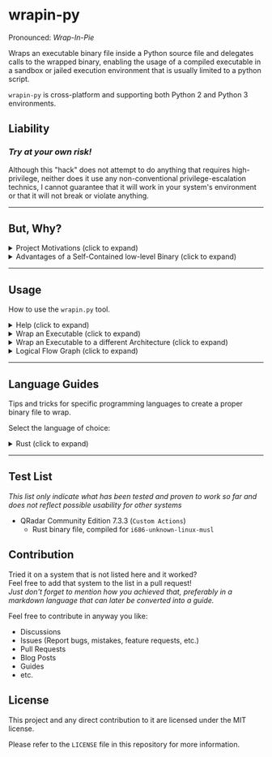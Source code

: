 # wrapin-py  

Pronounced: _Wrap-In-Pie_  

Wraps an executable binary file inside a Python source file and delegates calls to the wrapped binary, enabling the usage of a compiled executable in a sandbox or jailed execution environment that is usually limited to a python script.

`wrapin-py` is cross-platform and supporting both Python 2 and Python 3 environments.

## Liability

### __*Try at your own risk!*__  

Although this "hack" does not attempt to do anything that requires high-privilege, neither does it use any non-conventional privilege-escalation technics, I cannot guarantee that it will work in your system's environment or that it will not break or violate anything.

---

## But, Why?

<details>
<summary>Project Motivations (click to expand)</summary>

## Project Motivations

This project serves me as a research and a Proof-of-Concept, about the idea of using Rust as a scripting language for platforms that usually support scripting with interpreted languages. Hopefully, scripting directly in the Rust programming language, will be a thing of the future for closed systems as well.

Languages used for scripting within closed source products are usually running inside a very limited sandbox or jailed environment, which at best, is able to offer us usage of the base libraries of the language or maybe even a few selected third-parties (e.g. `requests`). Also, some environments are still using Python 2 and do not support more advanced features, such as Python annotations that can help reduce errors (when used correctly) by guiding our IDE to catch misuse mistakes early on.

For the most part, Python is still powerful, easy, and good enough for about any scripting task. But for some more advanced use case scenarios, when logic can get real complex with advanced features, or, if we like some special features of programming language X, an alternative may fit better.

As I worked with the Rust programming language recently, I realized it has some big advantages that could serve me well when my projects (scripts or otherwise) get long and complex with their logical flows. An advantage well noticed when returning to an old Python project (even when it has a good or even a great design). This ultimately lead me to wonder if using Rust, a statically-compiled, strongly-typed, a new generation of a low-level language (comparable to C\C++ on steroids), could serve me for a complex, super capable script design while using its amazing compiler as an excellent guarantee for my code correctness. Modifying and maintaining a complex Rust program gets me a peace of mind as I know that if it compiles, it is correct.

</details>

<details>
<summary>Advantages of a Self-Contained low-level Binary (click to expand)</summary>

## Advantages of a Self-Contained low-level Binary

1. __*Single file*__, independent of any runtime environment, can be embedded with third-party libraries while offering more advanced APIs, such that are not part of the core Python libraries which are provided by default in the sandbox environment  
   - __Caveat:__ In restricted, stripped environments, this can work as long as your binary does not try to use dynamically linked APIs which may be restricted or completely missing in that sandbox environment (e.g. `cmake` or native `OpenSSL`).

2. Written in a strongly typed, statically compiled programming language for a complex project, can detect potential problems at compile-time, long before they reach production, especially for the rare, "invisible" bug cases that camouflage themselves within tons of code so they can show up at the worse moment in production.

3. It can provide you with bare-metal performance for some heavy calculations.

</details>

---

## Usage

How to use the `wrapin.py` tool.

<details>
<summary>Help (click to expand)</summary>

### Help

You can find the most updated command list in the help menu, using the `--help` switch.

```bash
python wrapin.py --help
```

#### Output

```text
usage: wrapin.py [-h] [-o OUTPUT] [-t TARGET] [-e [ENV ...]] executable

Wraps an executable binary file inside a Python source file, to be used as a script in a closed system.

positional arguments:
  executable            The executable binary file to be wrapped inside a Python source file.

options:
  -h, --help            show this help message and exit
  -o OUTPUT, --output OUTPUT
                        Specify the output path for the Python source file.
  -t TARGET, --target TARGET
                        Specify the target operating system for the executable file: `Windows`, `Linux` or `Darwin`. By default, the current
                        operating system is selected. Mismatch of configurations with the wrapped file will cause a failure of execution and will     
                        exit with an error.
  -e [ENV ...], --env [ENV ...]
                        Environment variables to be passed to the executable. Format: KEY=VALUE
```

</details>  

<details>
<summary>Wrap an Executable (click to expand)</summary>

### Wrap an Executable

```powershell
python wrapin.py hello_world_windows.exe
```

Will produce the wrapper file: `hello_world_windows.exe.wrapped.py`

📦 (Working directory)  
 ┣ 📜hello_world_windows.exe  
 ┣ 📜hello_world_windows.exe.wrapped.py 👈  
 ┗ 📜wrapin.py

- Upload the wrapper file as an automations script to your external system.

</details>  

<details>
<summary>Wrap an Executable to a different Architecture (click to expand)</summary>

### Wrap an Executable to a different Architecture

The next is an example of wrapping a *Linux* binary file from a *Windows* environment

```powershell
python wrapin.py hello_world_linux.bin --target=linux
```

- Providing a wrong platform, e.g. running the wrapper file in a Windows environment while it is configured for Linux, will simply exit with an error, without trying to run the wrapped executable.  

</details>

<details>
<summary>Logical Flow Graph (click to expand)</summary>

## Logical Flow Graph

### Wrap & Upload the Executable

![Alt text](./assets/wrapping-diagram.svg)

### Auto-Unwrap & Delegate Script Calls

![Alt text](./assets/unwrapping-diagram.svg)

- The wrapped file is unwrapped into a directory called `unwrapped` that is automatically created within the logged machine user's home directory (`~`). This is done to make sure that a lack of permissions will not pose a problem.

</details>

---

## Language Guides

Tips and tricks for specific programming languages to create a proper binary file to wrap.

Select the language of choice:

<details>
<summary>Rust (click to expand)</summary>

### Optimize for Size

Unless you have some very specific requirements, it is recommended for you to optimize your binary for size in the context of scripting.

- Configure `Cargo.toml` to optimize the `--release` build for size  
  - Use `panic = 'abort'` to exit on panic rather than unwind, unless you are catching unwind to recover from panics in your use case

```toml
[profile.release]
panic = 'abort'
codegen-units = 1
incremental = false
lto = true
opt-level = 'z' # Optimize for size
```

### Building to 32-bit Targets (Reducing Size)

Add a 32-bit target to reduce the binary size, unless you are expected to use more than 4 GB RAM or having some other limiting reason to do so.

- If you insist on a 64-bit binary, replace all `i686` values with `x86_64`

---

<details>
<summary>Windows 32-bit (click to expand)</summary>

Add `i686-pc-windows-msvc` to the rustup toolchain

```powershell
rustup target add i686-pc-windows-msvc
```

Build target

```powershell
cargo build --target=i686-pc-windows-msvc --release
```

</details>

---

<details>
<summary>Linux 32-bit (click to expand)</summary>

Since we are most probably building for a limited jail or sandbox environment, our best chance is to compile to `musl` instead of `gnu`, since `gnu` is using APIs that are dynamically linked and may be absent within the context of the sandbox.  

### GNU & MUSL

- You can always try `gnu` first and fallback to `musl`  
- Using `musl` requires you to use pure Rust alternative libraries. e.g. replace `rust-native-tls` with `rust-tls`  
- Don't get discouraged using `musl` if your `gnu` binary cannot access dynamically linked libraries; This could also explain why some of your python code is unable to perform certain functionalities as well. With `musl` you can get a chance to overcome these problems.

### Building Proper   

Add `i686-unknown-linux-musl` to the rustup toolchain

```bash
rustup target add i686-unknown-linux-musl
```

Build target

```bash
cargo build --target=i686-unknown-linux-musl --release
```

</details>

</details>

---

## Test List

*This list only indicate what has been tested and proven to work so far and does not reflect possible usability for other systems*

- QRadar Community Edition 7.3.3 (`Custom Actions`)
  - Rust binary file, compiled for  `i686-unknown-linux-musl`

## Contribution  

Tried it on a system that is not listed here and it worked?  
Feel free to add that system to the list in a pull request!  
*Just don't forget to mention how you achieved that, preferably in a markdown language that can later be converted into a guide.*

Feel free to contribute in anyway you like:

- Discussions  
- Issues (Report bugs, mistakes, feature requests, etc.)  
- Pull Requests  
- Blog Posts  
- Guides  
- etc.  

## License

This project and any direct contribution to it are licensed under the MIT license.

Please refer to the `LICENSE` file in this repository for more information.
